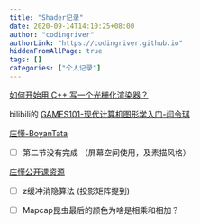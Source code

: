 ```yaml
---
title: "Shader记录"
date: 2020-09-14T14:10:25+08:00
author: "codingriver"
authorLink: "https://codingriver.github.io"
hiddenFromAllPage: true
tags: []
categories: ["个人记录"]
---
```


<!--more-->

[如何开始用 C++ 写一个光栅化渲染器？](https://www.zhihu.com/question/24786878/answer/1483055155)

bilibili的 [GAMES101-现代计算机图形学入门-闫令琪](https://www.bilibili.com/video/BV1X7411F744?from=search&seid=13728008737010812958)

[庄懂-BoyanTata](https://space.bilibili.com/6373917) 
- [ ]    第二节没有完成 （屏幕空间使用，及素描风格）


[庄懂公开课资源](https://github.com/BoyanTata/AP01)


- [ ] z缓冲消隐算法 (投影矩阵提到)


-[ ] Mapcap昆虫最后的颜色为啥是相乘和相加？